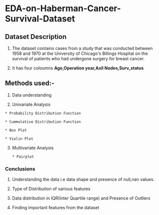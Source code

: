 # EDA-on-Haberman-Cancer-Survival-Dataset

## Dataset Description

1. The dataset contains cases from a study that was conducted between 1958 and 1970 at the University of Chicago's Billings Hospital on the survival of patients who had undergone surgery for breast cancer.

2. It has four coloumns **Age,Operation year,Axil Nodes,Surv_status**

## Methods used:-

1. Data understanding

2. Univariate Analysis

  ```
  * Probability Distribution Function
  
  * Cummulative Distribution Function
  
  * Box Plot
  
  * Violin Plot
  
  ```
  
3. Multivariate Analysis
    ```
    * Pairplot
    
    ```

### Conclusions 

1. Understanding the data i.e data shape and presence of null,nan values.

2. Type of Distribution of various features 

3. Data distribution in IQR(Inter Quartile range) and Presence of Outliers

4. Finding Important features from the dataset
  
